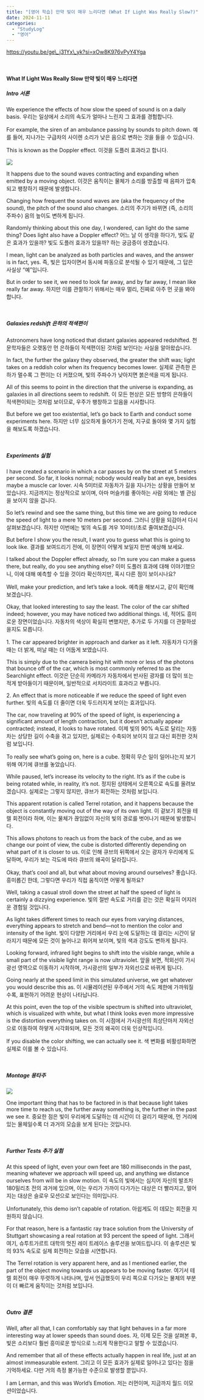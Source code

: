 ```yaml
---
title: "[영어 학습] 만약 빛이 매우 느리다면 (What If Light Was Really Slow?)"
date: 2024-11-11
categories: 
  - "StudyLog"
  - "영어"
---
```


https://youtu.be/ge\_j31Yx\_yk?si=xOw8K976vPyY4Yga

 

#### **What If Light Was Really Slow** **만약 빛이 매우 느리다면**

##### **Intro** **서론**

We experience the effects of how slow the speed of sound is on a daily basis. 우리는 일상에서 소리의 속도가 얼마나 느린지 그 효과를 경험합니다.

For example, the siren of an ambulance passing by sounds to pitch down. 예를 들어, 지나가는 구급차의 사이렌 소리가 낮은 음으로 변하는 것을 들을 수 있습니다.

This is known as the Doppler effect. 이것을 도플러 효과라고 합니다.

 ![](/assets/img/wp-content/uploads/2024/11/스크린샷-2024-11-14-오전-12.27.00-복사본.jpg)

It happens due to the sound waves contracting and expanding when emitted by a moving object. 이것은 움직이는 물체가 소리를 방출할 때 음파가 압축되고 팽창하기 때문에 발생합니다.

Changing how frequent the sound waves are (aka the frequency of the sound), the pitch of the sound also changes. 소리의 주기가 바뀌면 (즉, 소리의 주파수) 음의 높이도 변하게 됩니다.

Randomly thinking about this one day, I wondered, can light do the same thing? Does light also have a Doppler effect? 어느 날 이 생각을 하다가, 빛도 같은 효과가 있을까? 빛도 도플러 효과가 있을까? 하는 궁금증이 생겼습니다.

I mean, light can be analyzed as both particles and waves, and the answer is in fact, yes. 즉, 빛은 입자이면서 동시에 파동으로 분석될 수 있기 때문에, 그 답은 사실상 “예”입니다.

But in order to see it, we need to look far away, and by far away, I mean like really far away. 하지만 이를 관찰하기 위해서는 매우 멀리, 진짜로 아주 먼 곳을 봐야 합니다.

 

##### **Galaxies redshift** **은하의 적색편이**

Astronomers have long noticed that distant galaxies appeared redshifted. 천문학자들은 오랫동안 먼 은하들이 적색편이된 것처럼 보인다는 사실을 알아왔습니다.

In fact, the further the galaxy they observed, the greater the shift was; light takes on a reddish color when its frequency becomes lower. 실제로 관측한 은하가 멀수록 그 편이는 더 커졌으며, 빛의 주파수가 낮아지면 붉은색을 띠게 됩니다.

All of this seems to point in the direction that the universe is expanding, as galaxies in all directions seem to redshift. 이 모든 현상은 모든 방향의 은하들이 적색편이되는 것처럼 보이므로, 우주가 팽창하고 있음을 시사합니다.

But before we get too existential, let’s go back to Earth and conduct some experiments here. 하지만 너무 심오하게 들어가기 전에, 지구로 돌아와 몇 가지 실험을 해보도록 하겠습니다.

 

##### **Experiments** **실험**

I have created a scenario in which a car passes by on the street at 5 meters per second. So far, it looks normal; nobody would really bat an eye, besides maybe a muscle car lover. 시속 5미터로 자동차가 길을 지나가는 상황을 만들어 보았습니다. 지금까지는 정상적으로 보이며, 아마 머슬카를 좋아하는 사람 외에는 별 관심을 보이지 않을 겁니다.

So let’s rewind and see the same thing, but this time we are going to reduce the speed of light to a mere 10 meters per second. 그러니 상황을 되감아서 다시 살펴보겠습니다. 하지만 이번에는 빛의 속도를 겨우 10미터/초로 줄여보겠습니다.

But before I show you the result, I want you to guess what this is going to look like. 결과를 보여드리기 전에, 이 장면이 어떻게 보일지 한번 예상해 보세요.

I talked about the Doppler effect already, so I’m sure you can make a guess there, but really, do you see anything else? 이미 도플러 효과에 대해 이야기했으니, 이에 대해 예측할 수 있을 것이라 확신하지만, 혹시 다른 점이 보이시나요?

Well, make your prediction, and let’s take a look. 예측을 해보시고, 같이 확인해 보겠습니다.

Okay, that looked interesting to say the least. The color of the car shifted indeed; however, you may have noticed two additional things. 네, 적어도 흥미로운 장면이었습니다. 자동차의 색상이 확실히 변했지만, 추가로 두 가지를 더 관찰하셨을지도 모릅니다.

1\. The car appeared brighter in approach and darker as it left. 자동차가 다가올 때는 더 밝게, 떠날 때는 더 어둡게 보였습니다.

This is simply due to the camera being hit with more or less of the photons that bounce off of the car, which is most commonly referred to as the Searchlight effect. 이것은 단순히 카메라가 자동차에서 반사된 광자를 더 많이 또는 적게 받아들이기 때문이며, 일반적으로 서치라이트 효과라고 부릅니다.

2\. An effect that is more noticeable if we reduce the speed of light even further. 빛의 속도를 더 줄이면 더욱 두드러지게 보이는 효과입니다.

The car, now traveling at 90% of the speed of light, is experiencing a significant amount of length contraction, but it doesn’t actually appear contracted; instead, it looks to have rotated. 이제 빛의 90% 속도로 달리는 자동차는 상당한 길이 수축을 겪고 있지만, 실제로는 수축되어 보이지 않고 대신 회전한 것처럼 보입니다.

To really see what’s going on, here is a cube. 정확히 무슨 일이 일어나는지 보기 위해 여기에 큐브를 놓았습니다.

While paused, let’s increase its velocity to the right. It’s as if the cube is being rotated while, in reality, it’s not. 정지된 상태에서 오른쪽으로 속도를 올려보겠습니다. 실제로는 그렇지 않지만, 큐브가 회전하는 것처럼 보입니다.

This apparent rotation is called Terrel rotation, and it happens because the object is constantly moving out of the way of its own light. 이 겉보기 회전을 테렐 회전이라 하며, 이는 물체가 끊임없이 자신의 빛의 경로를 벗어나기 때문에 발생합니다.

This allows photons to reach us from the back of the cube, and as we change our point of view, the cube is distorted differently depending on what part of it is closer to us. 이로 인해 큐브의 뒤쪽에서 오는 광자가 우리에게 도달하며, 우리가 보는 각도에 따라 큐브의 왜곡이 달라집니다.

Okay, that’s cool and all, but what about moving around ourselves? 좋습니다. 흥미롭긴 한데, 그렇다면 우리가 직접 움직이면 어떻게 될까요?

Well, taking a casual stroll down the street at half the speed of light is certainly a dizzying experience. 빛의 절반 속도로 거리를 걷는 것은 확실히 어지러운 경험일 것입니다.

As light takes different times to reach our eyes from varying distances, everything appears to stretch and bend—not to mention the color and intensity of the light. 빛이 다양한 거리에서 우리 눈에 도달하는 데 걸리는 시간이 달라지기 때문에 모든 것이 늘어나고 휘어져 보이며, 빛의 색과 강도도 변하게 됩니다.

Looking forward, infrared light begins to shift into the visible range, while a small part of the visible light range is now ultraviolet. 앞을 보면, 적외선이 가시광선 영역으로 이동하기 시작하며, 가시광선의 일부가 자외선으로 바뀌게 됩니다.

Going nearly at the speed limit in this simulated universe, we get whatever you would describe this as. 이 시뮬레이션된 우주에서 거의 속도 제한에 가까워질수록, 표현하기 어려운 현상이 나타납니다.

At this point, even the top of the visible spectrum is shifted into ultraviolet, which is visualized with white, but what I think looks even more impressive is the distortion everything takes on. 이 시점에서 가시광선의 최상단마저 자외선으로 이동하여 하얗게 시각화되며, 모든 것의 왜곡이 더욱 인상적입니다.

If you disable the color shifting, we can actually see it. 색 변화를 비활성화하면 실제로 이를 볼 수 있습니다.

 

##### **Montage** **몽타주**

 ![](/assets/img/wp-content/uploads/2024/11/스크린샷-2024-11-14-오전-12.32.38-복사본.jpg)

One important thing that has to be factored in is that because light takes more time to reach us, the further away something is, the further in the past we see it. 중요한 점은 빛이 우리에게 도달하는 데 시간이 더 걸리기 때문에, 먼 거리에 있는 물체일수록 더 과거의 모습을 보게 된다는 것입니다.

 

##### **Further Tests** **추가 실험**

At this speed of light, even your own feet are 180 milliseconds in the past, meaning whatever we approach will speed up, and anything we distance ourselves from will be in slow motion. 이 속도의 빛에서는 심지어 자신의 발조차 180밀리초 전의 과거에 있으며, 이는 우리가 가까이 다가가는 대상은 더 빨라지고, 멀어지는 대상은 슬로우 모션으로 보인다는 의미입니다.

Unfortunately, this demo isn’t capable of rotation. 아쉽게도 이 데모는 회전을 지원하지 않습니다.

For that reason, here is a fantastic ray trace solution from the University of Stuttgart showcasing a real rotation at 93 percent the speed of light. 그래서 여기, 슈투트가르트 대학의 멋진 레이 트레이스 솔루션을 보여드립니다. 이 솔루션은 빛의 93% 속도로 실제 회전하는 모습을 시연합니다.

The Terrel rotation is very apparent here, and as I mentioned earlier, the part of the object moving towards us appears to be moving faster. 여기서 테렐 회전이 매우 뚜렷하게 나타나며, 앞서 언급했듯이 우리 쪽으로 다가오는 물체의 부분이 더 빠르게 움직이는 것처럼 보입니다.

 

##### **Outro** **결론**

Well, after all that, I can comfortably say that light behaves in a far more interesting way at lower speeds than sound does. 자, 이제 모든 것을 살펴본 후, 빛은 소리보다 훨씬 흥미로운 방식으로 느리게 작용한다고 말할 수 있겠습니다.

And remember that all of these effects actually happen in real life, just at an almost immeasurable extent. 그리고 이 모든 효과가 실제로 일어나고 있다는 점을 기억하세요. 다만 거의 측정 불가능한 수준으로 발생할 뿐입니다.

I am Lerman, and this was World’s Emotion. 저는 러먼이며, 지금까지 월드 이모션이었습니다.
